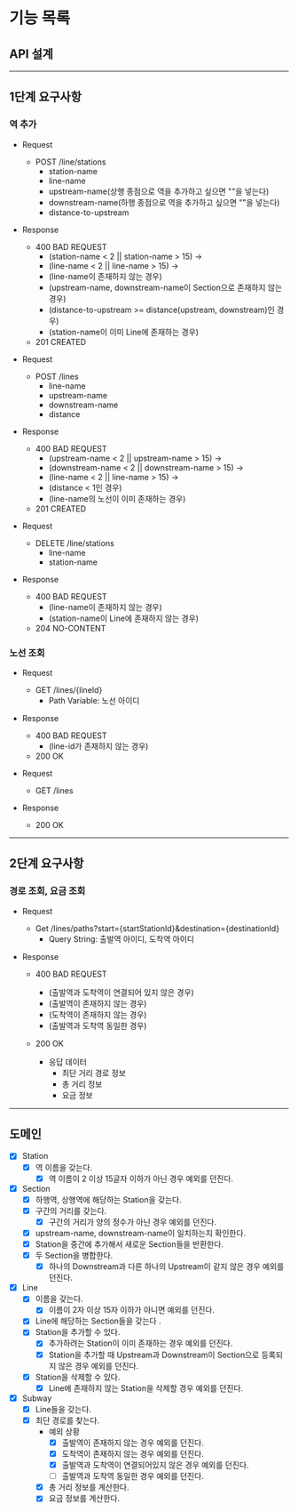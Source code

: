 # 기능 목록

## API 설계

---

## 1단계 요구사항

### 역 추가

- Request
  - POST /line/stations 
      - station-name
      - line-name
      - upstream-name(상행 종점으로 역을 추가하고 싶으면 ""을 넣는다)
      - downstream-name(하행 종점으로 역을 추가하고 싶으면 ""을 넣는다)
      - distance-to-upstream

- Response
  - 400 BAD REQUEST
    - (station-name < 2 || station-name > 15) ->
    - (line-name < 2 || line-name > 15) ->
    - (line-name이 존재하지 않는 경우)
    - (upstream-name, downstream-name이 Section으로 존재하지 않는 경우)
    - (distance-to-upstream >= distance(upstream, downstream)인 경우)
    - (station-name이 이미 Line에 존재하는 경우)
  - 201 CREATED

- Request
  - POST /lines
      - line-name 
      - upstream-name
      - downstream-name
      - distance

- Response
  - 400 BAD REQUEST
    - (upstream-name < 2 || upstream-name > 15) ->
    - (downstream-name < 2 || downstream-name > 15) ->
    - (line-name < 2 || line-name > 15) ->
    - (distance < 1인 경우)
    - (line-name의 노선이 이미 존재하는 경우)
  - 201 CREATED

- Request
  - DELETE /line/stations
      - line-name
      - station-name

- Response
  - 400 BAD REQUEST
    - (line-name이 존재하지 않는 경우)
    - (station-name이 Line에 존재하지 않는 경우)
  - 204 NO-CONTENT

### 노선 조회

- Request
  - GET /lines/{lineId}
      - Path Variable: 노선 아이디

- Response
  - 400 BAD REQUEST
    - (line-id가 존재하지 않는 경우)
  - 200 OK

- Request
  - GET /lines

- Response
  - 200 OK

---

## 2단계 요구사항

### 경로 조회, 요금 조회

- Request
  - Get /lines/paths?start={startStationId}&destination={destinationId}
    - Query String: 출발역 아이디, 도착역 아이디

- Response
  - 400 BAD REQUEST
    - (출발역과 도착역이 연결되어 있지 않은 경우)
    - (출발역이 존재하지 않는 경우)
    - (도착역이 존재하지 않는 경우)
    - (출발역과 도착역 동일한 경우)
    
  - 200 OK
    - 응답 데이터
      - 최단 거리 경로 정보
      - 총 거리 정보
      - 요금 정보

---

## 도메인

- [x] Station
  - [x] 역 이름을 갖는다.
    - [x] 역 이름이 2 이상 15글자 이하가 아닌 경우 예외를 던진다.

- [x] Section
  - [x] 하행역, 상행역에 해당하는 Station을 갖는다.
  - [x] 구간의 거리를 갖는다.
    - [x] 구간의 거리가 양의 정수가 아닌 경우 예외를 던진다.
  - [x] upstream-name, downstream-name이 일치하는지 확인한다.
  - [x] Station을 중간에 추가해서 새로운 Section들을 반환한다.
  - [x] 두 Section을 병합한다.
    - [x] 하나의 Downstream과 다른 하나의 Upstream이 같지 않은 경우 예외를 던진다.
 
- [x] Line
  - [x] 이름을 갖는다.
    - [x] 이름이 2자 이상 15자 이하가 아니면 예외를 던진다.
  - [x] Line에 해당하는 Section들을 갖는다 .
  - [x] Station을 추가할 수 있다.
    - [x] 추가하려는 Station이 이미 존재하는 경우 예외를 던진다.
    - [x] Station을 추가할 때 Upstream과 Downstream이 Section으로 등록되지 않은 경우 예외를 던진다.
  - [x] Station을 삭제할 수 있다.
    - [x] Line에 존재하지 않는 Station을 삭제할 경우 예외를 던진다.

- [x] Subway
  - [x] Line들을 갖는다.
  - [x] 최단 경로를 찾는다.
    - 예외 상황
      - [x] 출발역이 존재하지 않는 경우 예외를 던진다.
      - [x] 도착역이 존재하지 않는 경우 예외를 던진다.
      - [x] 출발역과 도착역이 연결되어있지 않은 경우 예외를 던진다.
      - [ ] 출발역과 도착역 동일한 경우 예외를 던진다.
    - [x] 총 거리 정보를 계산한다.
    - [x] 요금 정보를 계산한다.
